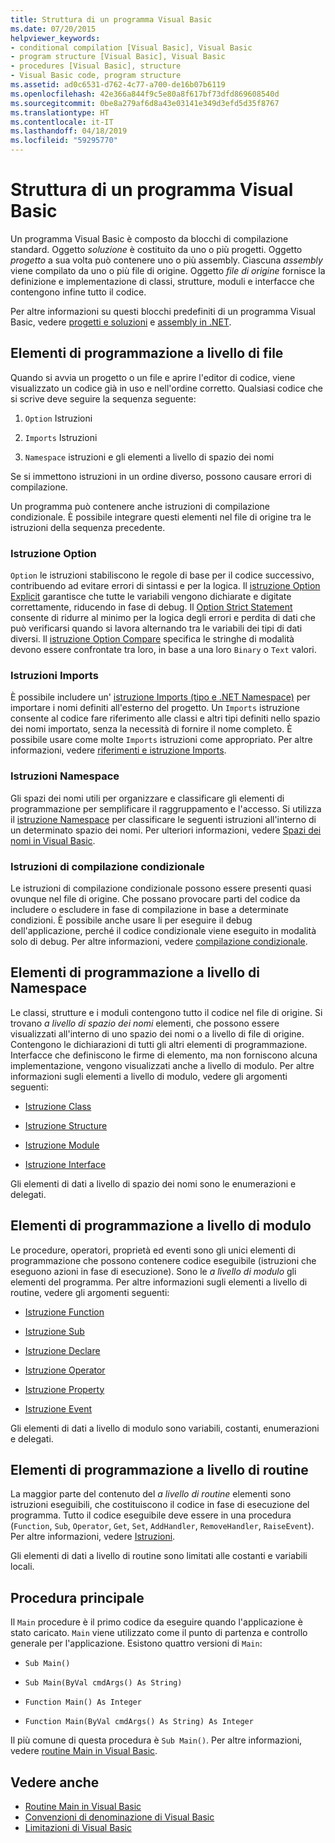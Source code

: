 ```yaml
---
title: Struttura di un programma Visual Basic
ms.date: 07/20/2015
helpviewer_keywords:
- conditional compilation [Visual Basic], Visual Basic
- program structure [Visual Basic], Visual Basic
- procedures [Visual Basic], structure
- Visual Basic code, program structure
ms.assetid: ad0c6531-d762-4c77-a700-de16b07b6119
ms.openlocfilehash: 42e366a844f9c5e80a8f617bf73dfd869608540d
ms.sourcegitcommit: 0be8a279af6d8a43e03141e349d3efd5d35f8767
ms.translationtype: HT
ms.contentlocale: it-IT
ms.lasthandoff: 04/18/2019
ms.locfileid: "59295770"
---
```

# <a name="structure-of-a-visual-basic-program"></a>Struttura di un programma Visual Basic
Un programma Visual Basic è composto da blocchi di compilazione standard. Oggetto *soluzione* è costituito da uno o più progetti. Oggetto *progetto* a sua volta può contenere uno o più assembly. Ciascuna *assembly* viene compilato da uno o più file di origine. Oggetto *file di origine* fornisce la definizione e implementazione di classi, strutture, moduli e interfacce che contengono infine tutto il codice.  
  
 Per altre informazioni su questi blocchi predefiniti di un programma Visual Basic, vedere [progetti e soluzioni](/visualstudio/ide/solutions-and-projects-in-visual-studio) e [assembly in .NET](../../../standard/assembly/index.md).  
  
## <a name="file-level-programming-elements"></a>Elementi di programmazione a livello di file  
 Quando si avvia un progetto o un file e aprire l'editor di codice, viene visualizzato un codice già in uso e nell'ordine corretto. Qualsiasi codice che si scrive deve seguire la sequenza seguente:  
  
1. `Option` Istruzioni  
  
2. `Imports` Istruzioni  
  
3. `Namespace` istruzioni e gli elementi a livello di spazio dei nomi  
  
 Se si immettono istruzioni in un ordine diverso, possono causare errori di compilazione.  
  
 Un programma può contenere anche istruzioni di compilazione condizionale. È possibile integrare questi elementi nel file di origine tra le istruzioni della sequenza precedente.  
  
### <a name="option-statements"></a>Istruzione Option  
 `Option` le istruzioni stabiliscono le regole di base per il codice successivo, contribuendo ad evitare errori di sintassi e per la logica. Il [istruzione Option Explicit](../../../visual-basic/language-reference/statements/option-explicit-statement.md) garantisce che tutte le variabili vengono dichiarate e digitate correttamente, riducendo in fase di debug. Il [Option Strict Statement](../../../visual-basic/language-reference/statements/option-strict-statement.md) consente di ridurre al minimo per la logica degli errori e perdita di dati che può verificarsi quando si lavora alternando tra le variabili dei tipi di dati diversi. Il [istruzione Option Compare](../../../visual-basic/language-reference/statements/option-compare-statement.md) specifica le stringhe di modalità devono essere confrontate tra loro, in base a una loro `Binary` o `Text` valori.  
  
### <a name="imports-statements"></a>Istruzioni Imports  
 È possibile includere un' [istruzione Imports (tipo e .NET Namespace)](../../../visual-basic/language-reference/statements/imports-statement-net-namespace-and-type.md) per importare i nomi definiti all'esterno del progetto. Un `Imports` istruzione consente al codice fare riferimento alle classi e altri tipi definiti nello spazio dei nomi importato, senza la necessità di fornire il nome completo. È possibile usare come molte `Imports` istruzioni come appropriato. Per altre informazioni, vedere [riferimenti e istruzione Imports](../../../visual-basic/programming-guide/program-structure/references-and-the-imports-statement.md).  
  
### <a name="namespace-statements"></a>Istruzioni Namespace  
 Gli spazi dei nomi utili per organizzare e classificare gli elementi di programmazione per semplificare il raggruppamento e l'accesso. Si utilizza il [istruzione Namespace](../../../visual-basic/language-reference/statements/namespace-statement.md) per classificare le seguenti istruzioni all'interno di un determinato spazio dei nomi. Per ulteriori informazioni, vedere [Spazi dei nomi in Visual Basic](../../../visual-basic/programming-guide/program-structure/namespaces.md).  
  
### <a name="conditional-compilation-statements"></a>Istruzioni di compilazione condizionale  
 Le istruzioni di compilazione condizionale possono essere presenti quasi ovunque nel file di origine. Che possano provocare parti del codice da includere o escludere in fase di compilazione in base a determinate condizioni. È possibile anche usare li per eseguire il debug dell'applicazione, perché il codice condizionale viene eseguito in modalità solo di debug. Per altre informazioni, vedere [compilazione condizionale](../../../visual-basic/programming-guide/program-structure/conditional-compilation.md).  
  
## <a name="namespace-level-programming-elements"></a>Elementi di programmazione a livello di Namespace  
 Le classi, strutture e i moduli contengono tutto il codice nel file di origine. Si trovano *a livello di spazio dei nomi* elementi, che possono essere visualizzati all'interno di uno spazio dei nomi o a livello di file di origine. Contengono le dichiarazioni di tutti gli altri elementi di programmazione. Interfacce che definiscono le firme di elemento, ma non forniscono alcuna implementazione, vengono visualizzati anche a livello di modulo. Per altre informazioni sugli elementi a livello di modulo, vedere gli argomenti seguenti:  
  
-   [Istruzione Class](../../../visual-basic/language-reference/statements/class-statement.md)  
  
-   [Istruzione Structure](../../../visual-basic/language-reference/statements/structure-statement.md)  
  
-   [Istruzione Module](../../../visual-basic/language-reference/statements/module-statement.md)  
  
-   [Istruzione Interface](../../../visual-basic/language-reference/statements/interface-statement.md)  
  
 Gli elementi di dati a livello di spazio dei nomi sono le enumerazioni e delegati.  
  
## <a name="module-level-programming-elements"></a>Elementi di programmazione a livello di modulo  
 Le procedure, operatori, proprietà ed eventi sono gli unici elementi di programmazione che possono contenere codice eseguibile (istruzioni che eseguono azioni in fase di esecuzione). Sono le *a livello di modulo* gli elementi del programma. Per altre informazioni sugli elementi a livello di routine, vedere gli argomenti seguenti:  
  
-   [Istruzione Function](../../../visual-basic/language-reference/statements/function-statement.md)  
  
-   [Istruzione Sub](../../../visual-basic/language-reference/statements/sub-statement.md)  
  
-   [Istruzione Declare](../../../visual-basic/language-reference/statements/declare-statement.md)  
  
-   [Istruzione Operator](../../../visual-basic/language-reference/statements/operator-statement.md)  
  
-   [Istruzione Property](../../../visual-basic/language-reference/statements/property-statement.md)  
  
-   [Istruzione Event](../../../visual-basic/language-reference/statements/event-statement.md)  
  
 Gli elementi di dati a livello di modulo sono variabili, costanti, enumerazioni e delegati.  
  
## <a name="procedure-level-programming-elements"></a>Elementi di programmazione a livello di routine  
 La maggior parte del contenuto del *a livello di routine* elementi sono istruzioni eseguibili, che costituiscono il codice in fase di esecuzione del programma. Tutto il codice eseguibile deve essere in una procedura (`Function`, `Sub`, `Operator`, `Get`, `Set`, `AddHandler`, `RemoveHandler`, `RaiseEvent`). Per altre informazioni, vedere [Istruzioni](../../../visual-basic/programming-guide/language-features/statements.md).  
  
 Gli elementi di dati a livello di routine sono limitati alle costanti e variabili locali.  
  
## <a name="the-main-procedure"></a>Procedura principale  
 Il `Main` procedure è il primo codice da eseguire quando l'applicazione è stato caricato. `Main` viene utilizzato come il punto di partenza e controllo generale per l'applicazione. Esistono quattro versioni di `Main`:  
  
-   `Sub Main()`  
  
-   `Sub Main(ByVal cmdArgs() As String)`  
  
-   `Function Main() As Integer`  
  
-   `Function Main(ByVal cmdArgs() As String) As Integer`  
  
 Il più comune di questa procedura è `Sub Main()`. Per altre informazioni, vedere [routine Main in Visual Basic](../../../visual-basic/programming-guide/program-structure/main-procedure.md).  
  
## <a name="see-also"></a>Vedere anche

- [Routine Main in Visual Basic](../../../visual-basic/programming-guide/program-structure/main-procedure.md)
- [Convenzioni di denominazione di Visual Basic](../../../visual-basic/programming-guide/program-structure/naming-conventions.md)
- [Limitazioni di Visual Basic](../../../visual-basic/programming-guide/program-structure/limitations.md)
